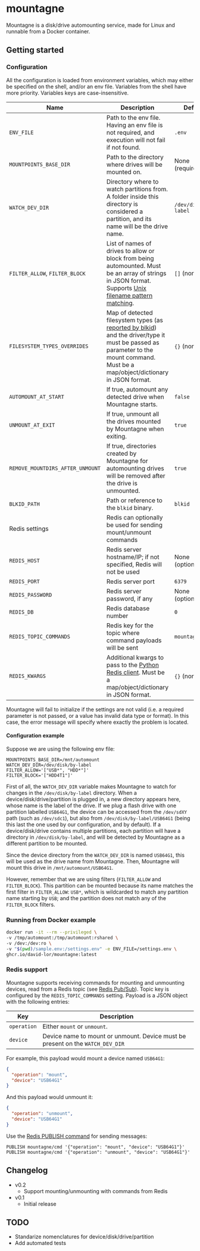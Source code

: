 # mountagne

Mountagne is a disk/drive automounting service, made for Linux and runnable from a Docker container.

## Getting started

### Configuration

All the configuration is loaded from environment variables, which may either be specified on the shell, and/or an env file.
Variables from the shell have more priority. Variables keys are case-insensitive.

<!-- TODO: Statement about nomenclature of drive/device/disk/partition and normalization -->

| Name                             | Description                                                                                                                                                                                                                                                   | Default              |
|----------------------------------|---------------------------------------------------------------------------------------------------------------------------------------------------------------------------------------------------------------------------------------------------------------|----------------------|
| `ENV_FILE`                       | Path to the env file. Having an env file is not required, and execution will not fail if not found.                                                                                                                                                           | `.env`               |
| `MOUNTPOINTS_BASE_DIR`           | Path to the directory where drives will be mounted on.                                                                                                                                                                                                        | None (required)      |
| `WATCH_DEV_DIR`                  | Directory where to watch partitions from. A folder inside this directory is considered a partition, and its name will be the drive name.                                                                                                                      | `/dev/disk/by-label` |
| `FILTER_ALLOW`, `FILTER_BLOCK`   | List of names of drives to allow or block from being automounted. Must be an array of strings in JSON format. Supports [Unix filename pattern matching](https://docs.python.org/3/library/fnmatch.html).                                                      | `[]` (none)          |
| `FILESYSTEM_TYPES_OVERRIDES`     | Map of detected filesystem types (as [reported by blkid](https://www.baeldung.com/linux/find-system-type#3-using-the-blkid-command)) and the driver/type it must be passed as parameter to the mount command. Must be a map/object/dictionary in JSON format. | `{}` (none)          |
| `AUTOMOUNT_AT_START`             | If true, automount any detected drive when Mountagne starts.                                                                                                                                                                                                  | `false`              |
| `UNMOUNT_AT_EXIT`                | If true, unmount all the drives mounted by Mountagne when exiting.                                                                                                                                                                                            | `true`               |
| `REMOVE_MOUNTDIRS_AFTER_UNMOUNT` | If true, directories created by Mountagne for automounting drives will be removed after the drive is unmounted.                                                                                                                                               | `true`               |
| `BLKID_PATH`                     | Path or reference to the `blkid` binary.                                                                                                                                                                                                                      | `blkid`              |
| Redis settings                   | Redis can optionally be used for sending mount/unmount commands                                                                                                                                                                                               |                      |
| `REDIS_HOST`                     | Redis server hostname/IP; if not specified, Redis will not be used                                                                                                                                                                                            | None (optional)      |
| `REDIS_PORT`                     | Redis server port                                                                                                                                                                                                                                             | `6379`               |
| `REDIS_PASSWORD`                 | Redis server password, if any                                                                                                                                                                                                                                 | None (optional)      |
| `REDIS_DB`                       | Redis database number                                                                                                                                                                                                                                         | `0`                  |
| `REDIS_TOPIC_COMMANDS`           | Redis key for the topic where command payloads will be sent                                                                                                                                                                                                   | `mountagne/cmd`      |
| `REDIS_KWARGS`                   | Additional kwargs to pass to the [Python Redis client](https://redis-py.readthedocs.io/en/stable/connections.html#generic-client). Must be a map/object/dictionary in JSON format.                                                                            | `{}` (none)          |

Mountagne will fail to initialize if the settings are not valid (i.e. a required parameter is not passed, or a value has invalid data type or format).
In this case, the error message will specify where exactly the problem is located.

#### Configuration example

Suppose we are using the following env file:

```dotenv
MOUNTPOINTS_BASE_DIR=/mnt/automount
WATCH_DEV_DIR=/dev/disk/by-label
FILTER_ALLOW='["USB*", "HDD*"]'
FILTER_BLOCK='["HDD4T1"]'
```

First of all, the `WATCH_DEV_DIR` variable makes Mountagne to watch for changes in the `/dev/disk/by-label` directory.
When a device/disk/drive/partition is plugged in, a new directory appears here, whose name is the label of the drive.
If we plug a flash drive with one partition labelled `USB64G1`, the device can be accessed from the `/dev/sdXY` path (such as `/dev/sdc1`), but also from `/dev/disk/by-label/USB64G1` (being this last the one used by our configuration, and by default).
If a device/disk/drive contains multiple partitions, each partition will have a directory in `/dev/disk/by-label`, and will be detected by Mountagne as a different partition to be mounted.

Since the device directory from the `WATCH_DEV_DIR` is named `USB64G1`, this will be used as the drive name from Mountagne.
Then, Mountagne will mount this drive in `/mnt/automount/USB64G1`.

However, remember that we are using filters (`FILTER_ALLOW` and `FILTER_BLOCK`).
This partition can be mounted because its name matches the first filter in `FILTER_ALLOW`: `USB*`, which is wildcarded to match any partition name starting by `USB`;
and the partition does not match any of the `FILTER_BLOCK` filters.

### Running from Docker example

```bash
docker run -it --rm --privileged \
-v /tmp/automount:/tmp/automount:rshared \
-v /dev:/dev:ro \
-v "$(pwd)/sample.env:/settings.env" -e ENV_FILE=/settings.env \
ghcr.io/david-lor/mountagne:latest
```

### Redis support

Mountagne supports receiving commands for mounting and unmounting devices, read from a Redis topic (see [Redis Pub/Sub](https://redis.io/docs/interact/pubsub/)).
Topic key is configured by the `REDIS_TOPIC_COMMANDS` setting. Payload is a JSON object with the following entries:

| Key         | Description                                                                    |
|-------------|--------------------------------------------------------------------------------|
| `operation` | Either `mount` or `unmount`.                                                   |
| `device`    | Device name to mount or unmount. Device must be present on the `WATCH_DEV_DIR` |

For example, this payload would mount a device named `USB64G1`:

```json
{
  "operation": "mount",
  "device": "USB64G1"
}
```

And this payload would unmount it:

```json
{
  "operation": "unmount",
  "device": "USB64G1"
}
```

Use the [Redis PUBLISH command](https://redis.io/commands/publish/) for sending messages:

```redis
PUBLISH mountagne/cmd '{"operation": "mount", "device": "USB64G1"}'
PUBLISH mountagne/cmd '{"operation": "unmount", "device": "USB64G1"}'
```

## Changelog

- v0.2
  - Support mounting/unmounting with commands from Redis
- v0.1
  - Initial release

## TODO

- Standarize nomenclatures for device/disk/drive/partition
- Add automated tests
